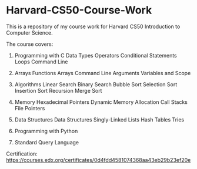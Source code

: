 # Harvard-CS50-Course-Work
This is a repository of my course work for Harvard CS50 Introduction to Computer Science.

The course covers:

1. Programming with C
    Data Types
    Operators
    Conditional Statements
    Loops
    Command Line
    
2. Arrays
    Functions
    Arrays
    Command Line Arguments
    Variables and Scope

3. Algorithms
    Linear Search
    Binary Search
    Bubble Sort
    Selection Sort
    Insertion Sort
    Recursion
    Merge Sort

4.  Memory
    Hexadecimal
    Pointers
    Dynamic Memory Allocation
    Call Stacks
    File Pointers

5. Data Structures
    Data Structures
    Singly-Linked Lists
    Hash Tables
    Tries
6. Programming with Python
7. Standard Query Language

Certification: https://courses.edx.org/certificates/0d4fdd4581074368aa43eb29b23ef20e
